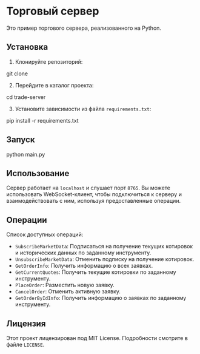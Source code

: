 # Торговый сервер

Это пример торгового сервера, реализованного на Python.

## Установка

1. Клонируйте репозиторий:

git clone 


2. Перейдите в каталог проекта:

cd trade-server


3. Установите зависимости из файла `requirements.txt`:

pip install -r requirements.txt

## Запуск

python main.py


## Использование

Сервер работает на `localhost` и слушает порт `8765`. Вы можете использовать WebSocket-клиент, чтобы подключиться к серверу и взаимодействовать с ним, используя предоставленные операции.

## Операции

Список доступных операций:

- `SubscribeMarketData`: Подписаться на получение текущих котировок и исторических данных по заданному инструменту.
- `UnsubscribeMarketData`: Отменить подписку на получение котировок.
- `GetOrderInfo`: Получить информацию о всех заявках.
- `GetCurrentQuotes`: Получить текущие котировки по заданному инструменту.
- `PlaceOrder`: Разместить новую заявку.
- `CancelOrder`: Отменить активную заявку.
- `GetOrderByIdInfo`: Получить информацию о заявках по заданному инструменту.

## Лицензия

Этот проект лицензирован под MIT License. Подробности смотрите в файле `LICENSE`.

